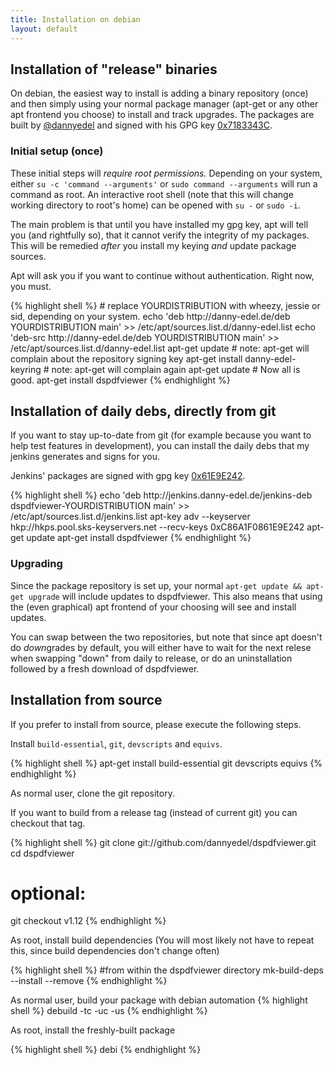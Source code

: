 ```yaml
---
title: Installation on debian
layout: default
---
```


## Installation of "release" binaries

On debian, the easiest way to install is adding a binary repository
(once) and then simply using your normal package manager (apt-get or
any other apt frontend you choose) to install and track upgrades.
The packages are built by [@dannyedel] and signed with his GPG key
[0x7183343C].

[@dannyedel]: https://github.com/dannyedel
[0x7183343C]: https://sks-keyservers.net/pks/lookup?op=get&search=0xF132F84C7183343C

### Initial setup (once)

These initial steps will *require root permissions.* Depending on your system,
either `su -c 'command --arguments'` or `sudo command --arguments`
will run a command as root. An interactive root shell (note that this will change working
directory to root's home) can be opened with `su -` or `sudo -i`.

The main problem is that until you have installed my gpg key, apt will tell you
(and rightfully so), that it cannot verify the integrity of my packages.
This will be remedied *after* you install my keying *and* update package sources.

Apt will ask you if you want to continue without authentication. Right now, you must.

<div class="root">
{% highlight shell %}
# replace YOURDISTRIBUTION with wheezy, jessie or sid, depending on your system.
echo 'deb http://danny-edel.de/deb YOURDISTRIBUTION main' >> /etc/apt/sources.list.d/danny-edel.list
echo 'deb-src http://danny-edel.de/deb YOURDISTRIBUTION main' >> /etc/apt/sources.list.d/danny-edel.list
apt-get update    # note: apt-get will complain about the repository signing key
apt-get install danny-edel-keyring    # note: apt-get will complain again
apt-get update    # Now all is good.
apt-get install dspdfviewer
{% endhighlight %}
</div>

## Installation of daily debs, directly from git
If you want to stay up-to-date from git (for example because you want to help test features
in development), you can install the daily debs that my jenkins generates and signs for you.

Jenkins' packages are signed with gpg key [0x61E9E242].

<div class="root">
{% highlight shell %}
echo 'deb http://jenkins.danny-edel.de/jenkins-deb dspdfviewer-YOURDISTRIBUTION main' >> /etc/apt/sources.list.d/jenkins.list
apt-key adv --keyserver hkp://hkps.pool.sks-keyservers.net --recv-keys 0xC86A1F0861E9E242
apt-get update
apt-get install dspdfviewer
{% endhighlight %}
</div>

[0x61E9E242]: https://sks-keyservers.net/pks/lookup?op=get&search=0xC86A1F0861E9E242

### Upgrading

Since the package repository is set up, your normal `apt-get update && apt-get upgrade` will
include updates to dspdfviewer. This also means that using the (even graphical) apt frontend
of your choosing will see and install updates.

You can swap between the two repositories, but note that since apt doesn't do *down*grades by
default, you will either have to wait for the next relese when swapping "down" from daily
to release, or do an uninstallation followed by a fresh download of dspdfviewer.



## Installation from source

If you prefer to install from source, please execute the following steps.

Install `build-essential`, `git`, `devscripts` and `equivs`.

<div class="root">
{% highlight shell %}
apt-get install build-essential git devscripts equivs
{% endhighlight %}
</div>

As normal user, clone the git repository.

If you want to build from a release tag (instead of current git)
you can checkout that tag.

{% highlight shell %}
git clone git://github.com/dannyedel/dspdfviewer.git
cd dspdfviewer

# optional:
git checkout v1.12
{% endhighlight %}

As root, install build dependencies (You will most likely not have to repeat this,
since build dependencies don't change often)

<div class="root">
{% highlight shell %}
#from within the dspdfviewer directory
mk-build-deps --install --remove
{% endhighlight %}
</div>

As normal user, build your package with debian automation
{% highlight shell %}
debuild -tc -uc -us
{% endhighlight %}

As root, install the freshly-built package
<div class="root">
{% highlight shell %}
debi
{% endhighlight %}
</div>

